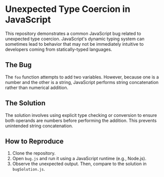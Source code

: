 # Unexpected Type Coercion in JavaScript

This repository demonstrates a common JavaScript bug related to unexpected type coercion.  JavaScript's dynamic typing system can sometimes lead to behavior that may not be immediately intuitive to developers coming from statically-typed languages.

## The Bug
The `foo` function attempts to add two variables. However, because one is a number and the other is a string, JavaScript performs string concatenation rather than numerical addition.

## The Solution
The solution involves using explicit type checking or conversion to ensure both operands are numbers before performing the addition.  This prevents unintended string concatenation.

## How to Reproduce
1. Clone the repository.
2. Open `bug.js` and run it using a JavaScript runtime (e.g., Node.js).
3. Observe the unexpected output.  Then, compare to the solution in `bugSolution.js`.